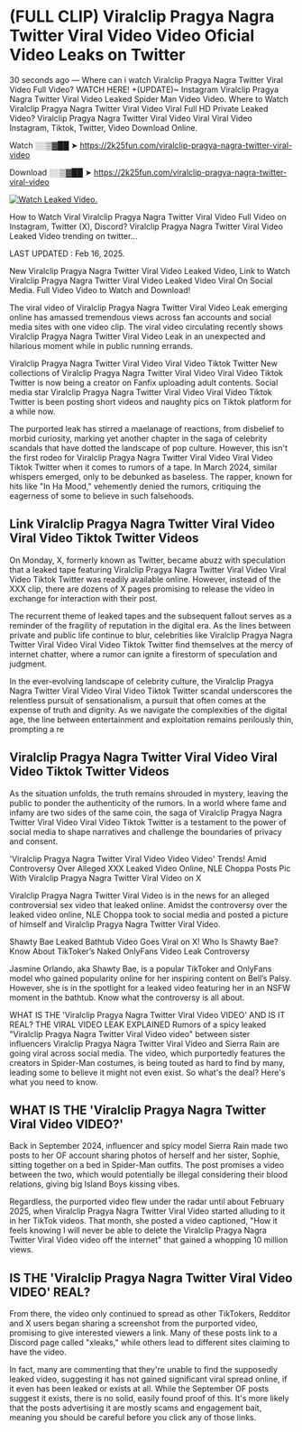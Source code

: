 # (FULL CLIP) Viralclip Pragya Nagra Twitter Viral Video Video Oficial Video Leaks on Twitter

30 seconds ago — Where can i watch Viralclip Pragya Nagra Twitter Viral Video Full Video? WATCH HERE! +(UPDATE)~ Instagram Viralclip Pragya Nagra Twitter Viral Video Leaked Spider Man Video Video. Where to Watch Viralclip Pragya Nagra Twitter Viral Video Viral Full HD Private Leaked Video? Viralclip Pragya Nagra Twitter Viral Video Viral Viral Video Instagram, Tiktok, Twitter, Video Download Online.

Watch ░░▒▓██ ➤ https://2k25fun.com/viralclip-pragya-nagra-twitter-viral-video

Download ░░▒▓██ ➤ https://2k25fun.com/viralclip-pragya-nagra-twitter-viral-video

[![Watch Leaked Video.](https://miro.medium.com/v2/resize:fit:828/format:webp/1*cilzJN44JGOrTw9NJCrNHA.gif "Watch Leaked Video")](https://2k25fun.com/viralclip-pragya-nagra-twitter-viral-video)

How to Watch Viral Viralclip Pragya Nagra Twitter Viral Video Full Video on Instagram, Twitter (X), Discord? Viralclip Pragya Nagra Twitter Viral Video Leaked Video trending on twitter...

LAST UPDATED : Feb 16, 2025.

New Viralclip Pragya Nagra Twitter Viral Video Leaked Video, Link to Watch Viralclip Pragya Nagra Twitter Viral Video Leaked Video Viral On Social Media. Full Video Video to Watch and Download!

The viral video of Viralclip Pragya Nagra Twitter Viral Video Leak emerging online has amassed tremendous views across fan accounts and social media sites with one video clip. The viral video circulating recently shows Viralclip Pragya Nagra Twitter Viral Video Leak in an unexpected and hilarious moment while in public running errands.

Viralclip Pragya Nagra Twitter Viral Video Viral Video Tiktok Twitter New collections of Viralclip Pragya Nagra Twitter Viral Video Viral Video Tiktok Twitter is now being a creator on Fanfix uploading adult contents. Social media star Viralclip Pragya Nagra Twitter Viral Video Viral Video Tiktok Twitter is been posting short videos and naughty pics on Tiktok platform for a while now.

The purported leak has stirred a maelanage of reactions, from disbelief to morbid curiosity, marking yet another chapter in the saga of celebrity scandals that have dotted the landscape of pop culture. However, this isn't the first rodeo for Viralclip Pragya Nagra Twitter Viral Video Viral Video Tiktok Twitter when it comes to rumors of a tape. In March 2024, similar whispers emerged, only to be debunked as baseless. The rapper, known for hits like "In Ha Mood," vehemently denied the rumors, critiquing the eagerness of some to believe in such falsehoods.

## Link Viralclip Pragya Nagra Twitter Viral Video Viral Video Tiktok Twitter Videos

On Monday, X, formerly known as Twitter, became abuzz with speculation that a leaked tape featuring Viralclip Pragya Nagra Twitter Viral Video Viral Video Tiktok Twitter was readily available online. However, instead of the XXX clip, there are dozens of X pages promising to release the video in exchange for interaction with their post.

The recurrent theme of leaked tapes and the subsequent fallout serves as a reminder of the fragility of reputation in the digital era. As the lines between private and public life continue to blur, celebrities like Viralclip Pragya Nagra Twitter Viral Video Viral Video Tiktok Twitter find themselves at the mercy of internet chatter, where a rumor can ignite a firestorm of speculation and judgment.

In the ever-evolving landscape of celebrity culture, the Viralclip Pragya Nagra Twitter Viral Video Viral Video Tiktok Twitter scandal underscores the relentless pursuit of sensationalism, a pursuit that often comes at the expense of truth and dignity. As we navigate the complexities of the digital age, the line between entertainment and exploitation remains perilously thin, prompting a re

##  Viralclip Pragya Nagra Twitter Viral Video Viral Video Tiktok Twitter Videos

As the situation unfolds, the truth remains shrouded in mystery, leaving the public to ponder the authenticity of the rumors. In a world where fame and infamy are two sides of the same coin, the saga of Viralclip Pragya Nagra Twitter Viral Video Viral Video Tiktok Twitter is a testament to the power of social media to shape narratives and challenge the boundaries of privacy and consent.

'Viralclip Pragya Nagra Twitter Viral Video Video Video' Trends! Amid Controversy Over Alleged XXX Leaked Video Online, NLE Choppa Posts Pic With Viralclip Pragya Nagra Twitter Viral Video on X

Viralclip Pragya Nagra Twitter Viral Video is in the news for an alleged controversial sex video that leaked online. Amidst the controversy over the leaked video online, NLE Choppa took to social media and posted a picture of himself and Viralclip Pragya Nagra Twitter Viral Video.

Shawty Bae Leaked Bathtub Video Goes Viral on X! Who Is Shawty Bae? Know About TikToker’s Naked OnlyFans Video Leak Controversy

Jasmine Orlando, aka Shawty Bae, is a popular TikToker and OnlyFans model who gained popularity online for her inspiring content on Bell’s Palsy. However, she is in the spotlight for a leaked video featuring her in an NSFW moment in the bathtub. Know what the controversy is all about.

WHAT IS THE 'Viralclip Pragya Nagra Twitter Viral Video VIDEO' AND IS IT REAL? THE VIRAL VIDEO LEAK EXPLAINED Rumors of a spicy leaked "Viralclip Pragya Nagra Twitter Viral Video video" between sister influencers Viralclip Pragya Nagra Twitter Viral Video and Sierra Rain are going viral across social media. The video, which purportedly features the creators in Spider-Man costumes, is being touted as hard to find by many, leading some to believe it might not even exist. So what's the deal? Here's what you need to know.

## WHAT IS THE 'Viralclip Pragya Nagra Twitter Viral Video VIDEO?'

Back in September 2024, influencer and spicy model Sierra Rain made two posts to her OF account sharing photos of herself and her sister, Sophie, sitting together on a bed in Spider-Man outfits. The post promises a video between the two, which would potentially be illegal considering their blood relations, giving big Island Boys kissing vibes.

Regardless, the purported video flew under the radar until about February 2025, when Viralclip Pragya Nagra Twitter Viral Video started alluding to it in her TikTok videos. That month, she posted a video captioned, "How it feels knowing I will never be able to delete the Viralclip Pragya Nagra Twitter Viral Video video off the internet" that gained a whopping 10 million views.

## IS THE 'Viralclip Pragya Nagra Twitter Viral Video VIDEO' REAL?

From there, the video only continued to spread as other TikTokers, Redditor and X users began sharing a screenshot from the purported video, promising to give interested viewers a link. Many of these posts link to a Discord page called "xleaks," while others lead to different sites claiming to have the video.

In fact, many are commenting that they're unable to find the supposedly leaked video, suggesting it has not gained significant viral spread online, if it even has been leaked or exists at all. While the September OF posts suggest it exists, there is no solid, easily found proof of this. It's more likely that the posts advertising it are mostly scams and engagement bait, meaning you should be careful before you click any of those links.